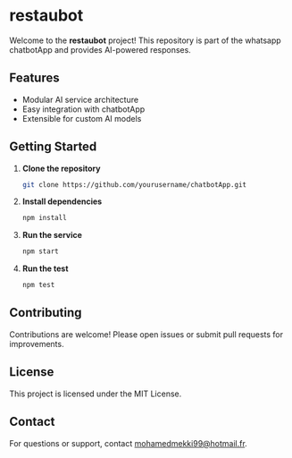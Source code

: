 # restaubot

Welcome to the **restaubot** project! This repository is part of the whatsapp chatbotApp and provides AI-powered responses.

## Features

- Modular AI service architecture
- Easy integration with chatbotApp
- Extensible for custom AI models

## Getting Started

1. **Clone the repository**
    ```bash
    git clone https://github.com/yourusername/chatbotApp.git
    ```

2. **Install dependencies**
    ```bash
    npm install
    ```

3. **Run the service**
    ```bash
    npm start
    ```
4. **Run the test**
    ```bash
    npm test
    ```

## Contributing

Contributions are welcome! Please open issues or submit pull requests for improvements.

## License

This project is licensed under the MIT License.

## Contact

For questions or support, contact [mohamedmekki99@hotmail.fr](mailto:mohamedmekki99@hotmail.fr).